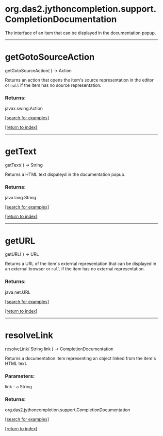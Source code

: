 # org.das2.jythoncompletion.support.CompletionDocumentation

The interface of an item that can be displayed in the documentation popup.

***
<a name="getGotoSourceAction"></a>
# getGotoSourceAction
getGotoSourceAction(  ) &rarr; Action

Returns an action that opens the item's source representation in the editor
 or <code>null</code> if the item has no source representation.

### Returns:
javax.swing.Action


<a href="https://github.com/autoplot/dev/search?q=getGotoSourceAction&unscoped_q=getGotoSourceAction">[search for examples]</a>

<a href="https://github.com/autoplot/documentation/blob/master/javadoc/index-all.md">[return to index]</a>

***
<a name="getText"></a>
# getText
getText(  ) &rarr; String

Returns a HTML text dispaleyd in the documentation popup.

### Returns:
java.lang.String


<a href="https://github.com/autoplot/dev/search?q=getText&unscoped_q=getText">[search for examples]</a>

<a href="https://github.com/autoplot/documentation/blob/master/javadoc/index-all.md">[return to index]</a>

***
<a name="getURL"></a>
# getURL
getURL(  ) &rarr; URL

Returns a URL of the item's external representation that can be displayed
 in an external browser or <code>null</code> if the item has no external
 representation.

### Returns:
java.net.URL


<a href="https://github.com/autoplot/dev/search?q=getURL&unscoped_q=getURL">[search for examples]</a>

<a href="https://github.com/autoplot/documentation/blob/master/javadoc/index-all.md">[return to index]</a>

***
<a name="resolveLink"></a>
# resolveLink
resolveLink( String link ) &rarr; CompletionDocumentation

Returns a documentation item representing an object linked from the item's 
 HTML text.

### Parameters:
link - a String

### Returns:
org.das2.jythoncompletion.support.CompletionDocumentation


<a href="https://github.com/autoplot/dev/search?q=resolveLink&unscoped_q=resolveLink">[search for examples]</a>

<a href="https://github.com/autoplot/documentation/blob/master/javadoc/index-all.md">[return to index]</a>

